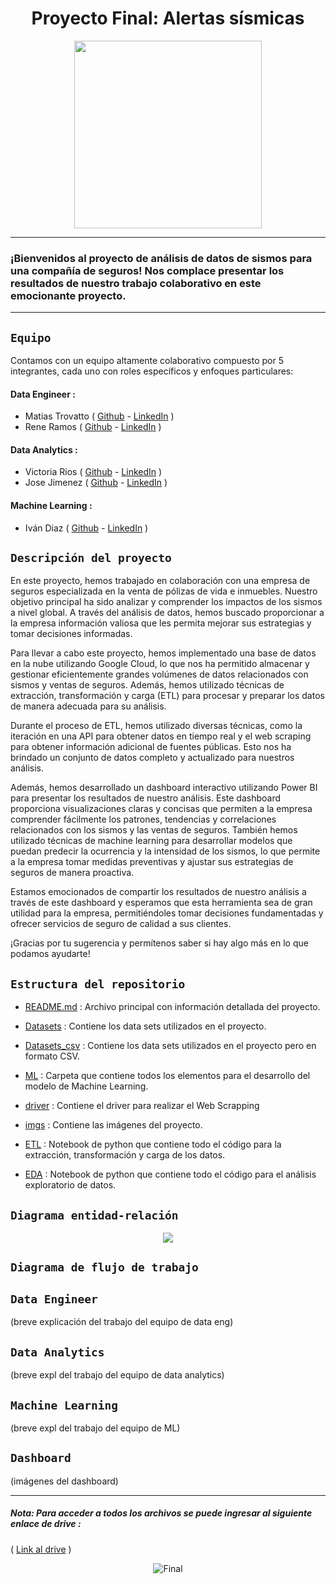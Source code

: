 
# <h1 align=center> **Proyecto Final: Alertas sísmicas** </h1>
                                            

<p align="center">
<img src="https://github.com/ReneRamosTrvn/alertas_sismicas/blob/main/imgs/Earthquake%20safety%20steps%20with%20disaster%20emergency%20action%20advice%20outline%20diagram.jpg"  height=300>
</p>

--- 
### ¡Bienvenidos al proyecto de análisis de datos de sismos para una compañía de seguros! Nos complace presentar los resultados de nuestro trabajo colaborativo en este emocionante proyecto.
---
## `Equipo`
Contamos con un equipo altamente colaborativo compuesto por 5 integrantes, cada uno con roles específicos y enfoques particulares:

#### Data Engineer :
+ Matias Trovatto ( [Github](https://github.com/MatyTrova) - [LinkedIn](https://www.linkedin.com/in/matias-trovatto-b33972255/) )
+ Rene Ramos  ( [Github](https://github.com/ReneRamosTrvn) - [LinkedIn](https://www.linkedin.com/in/ren%C3%A9-ramos-669536194/) )

#### Data Analytics :
+ Victoria Rios ( [Github](https://github.com/QuimeraRios) - [LinkedIn](https://www.linkedin.com/in/victoria-rios-datascience/) )
+ Jose Jimenez ( [Github](https://github.com/josej16) - [LinkedIn](https://www.linkedin.com/in/jos%C3%A9-antonio-jim%C3%A9nez-tob%C3%ADa-77914913b/) )

#### Machine Learning :
+ Iván Diaz  ( [Github](https://github.com/Ivancadi) - [LinkedIn](https://www.linkedin.com/in/ivan-diaz-ca%C3%B1avera-739124211/) )

## `Descripción del proyecto`
En este proyecto, hemos trabajado en colaboración con una empresa de seguros especializada en la venta de pólizas de vida e inmuebles. Nuestro objetivo principal ha sido analizar y comprender los impactos de los sismos a nivel global. A través del análisis de datos, hemos buscado proporcionar a la empresa información valiosa que les permita mejorar sus estrategias y tomar decisiones informadas.

Para llevar a cabo este proyecto, hemos implementado una base de datos en la nube utilizando Google Cloud, lo que nos ha permitido almacenar y gestionar eficientemente grandes volúmenes de datos relacionados con sismos y ventas de seguros. Además, hemos utilizado técnicas de extracción, transformación y carga (ETL) para procesar y preparar los datos de manera adecuada para su análisis.

Durante el proceso de ETL, hemos utilizado diversas técnicas, como la iteración en una API para obtener datos en tiempo real y el web scraping para obtener información adicional de fuentes públicas. Esto nos ha brindado un conjunto de datos completo y actualizado para nuestros análisis.

Además, hemos desarrollado un dashboard interactivo utilizando Power BI para presentar los resultados de nuestro análisis. Este dashboard proporciona visualizaciones claras y concisas que permiten a la empresa comprender fácilmente los patrones, tendencias y correlaciones relacionados con los sismos y las ventas de seguros. También hemos utilizado técnicas de machine learning para desarrollar modelos que puedan predecir la ocurrencia y la intensidad de los sismos, lo que permite a la empresa tomar medidas preventivas y ajustar sus estrategias de seguros de manera proactiva.

Estamos emocionados de compartir los resultados de nuestro análisis a través de este dashboard y esperamos que esta herramienta sea de gran utilidad para la empresa, permitiéndoles tomar decisiones fundamentadas y ofrecer servicios de seguro de calidad a sus clientes.

¡Gracias por tu sugerencia y permítenos saber si hay algo más en lo que podamos ayudarte!

## `Estructura del repositorio`

- [README.md](./README.md) : Archivo principal con información detallada del proyecto.

- [Datasets](./Datasets) : Contiene los data sets utilizados en el proyecto.

- [Datasets_csv](./Datasets_csv) : Contiene los data sets utilizados en el proyecto pero en formato CSV.

- [ML](./ML) : Carpeta que contiene todos los elementos para el desarrollo del modelo de Machine Learning.

- [driver](./driver) : Contiene el driver para realizar el Web Scrapping

- [imgs](./imgs) : Contiene las imágenes del proyecto.

- [ETL](./ETL.ipynb) : Notebook de python que contiene todo el código para la extracción, transformación y carga de los datos.

- [EDA](./EDA.ipynb) : Notebook de python que contiene todo el código para el análisis exploratorio de datos.

## `Diagrama entidad-relación` 

<p align="center">
<img src="https://github.com/ReneRamosTrvn/alertas_sismicas/blob/main/imgs/Diagrama%20ER.png">
</p>


## `Diagrama de flujo de trabajo` 


## `Data Engineer` 

(breve explicación del trabajo del equipo de data eng)

## `Data Analytics` 

(breve expl del trabajo del equipo de data analytics)

## `Machine Learning` 

(breve expl del trabajo del equipo de ML)

## `Dashboard` 

(imágenes del dashboard)

---
##### Nota: Para acceder a todos los archivos se puede ingresar al siguiente enlace de drive : 
( [Link al drive](https://drive.google.com/drive/folders/1i0_Jir644PRO1j7tAGKSgVmxJ0_9C6KL) )

<p align="center">
<img src="https://github.com/ReneRamosTrvn/alertas_sismicas/blob/main/imgs/henry.jpg"  alt="Final">
</p>


